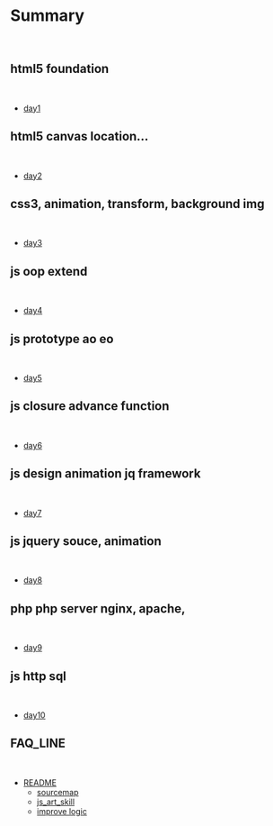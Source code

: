 # Summary
​
## html5 foundation
​
* [day1](day1_html5_foundation.md)
    
## html5 canvas location...
​
* [day2](day2_html5_canvas_location.md)

## css3, animation, transform, background img
​
* [day3](day3_css3.md)


## js oop extend
​
* [day4](day4_js_oop_extend.md)

## js prototype ao eo
​
* [day5](day5_prototype_ao_eo.md) 

## js closure advance function
​
* [day6](day6_closure_ad_func.md) 

## js design animation jq framework
​
* [day7](day7_js_design_animation.md)

## js  jquery souce, animation
​
* [day8](day8_jquery_source_animation.md)

## php php server nginx, apache, 
​
* [day9](day9_php_server.md)

## js http sql
​
* [day10](day10_http_sql.md)


## FAQ_LINE
​ 
* [README](FAQ_LINE/README.md)
    * [sourcemap](FAQ_LINE/source_map.md)
    * [js_art_skill](FAQ_LINE/js_art_skill.md)
    * [improve logic](FAQ_LINE/Improve_logic.md)


